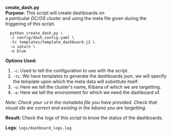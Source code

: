 **create_dash.py**  
**Purpose**: This script will create dashboards on  
a _particular DC/OS cluster_ and using the meta file given during the triggering of this script.

```
  python create_dash.py \
  -c config/dash_config.yaml \
  -tc templates/template_dashboard.j2 \
  -u saturn \
  -e blue
```   

**Options Used:**
1. `-c`: Used to tell the configuration to use with the script.
2. `-tc`: We have templates to generate the dashboards json, we will specify the template upon which the meta data will substitute itself.
3. `-u`: Here we tell the cluster's name, Kibana of which we are targetting.
4. `-e`: Here we tell the environment for which we need the dashboard of.

_Note: Check your `id` in the metadata file you have provided.
Check that visual ids are correct and existing in the kibana you are targetting._

**Result:** Check the logs of this script to know the status of the dashboards.

**Logs**: `logs/dashboard_logs.log`

